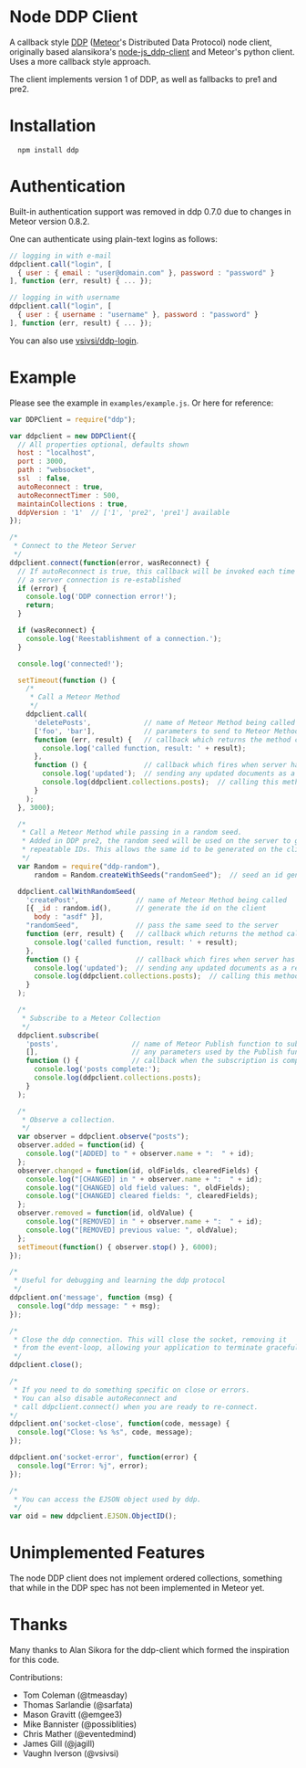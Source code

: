 Node DDP Client
===============

A callback style [DDP](https://github.com/meteor/meteor/blob/devel/packages/livedata/DDP.md) ([Meteor](http://meteor.com/)'s Distributed Data Protocol) node client, originally based alansikora's [node-js_ddp-client](https://github.com/alansikora/node-js_ddp-client) and Meteor's python client. Uses a more callback style approach.

The client implements version 1 of DDP, as well as fallbacks to pre1 and pre2.

Installation
============

```
  npm install ddp
```

Authentication
==============
Built-in authentication support was removed in ddp 0.7.0 due to changes in Meteor version 0.8.2.

One can authenticate using plain-text logins as follows:

```js
// logging in with e-mail
ddpclient.call("login", [
  { user : { email : "user@domain.com" }, password : "password" }
], function (err, result) { ... });

// logging in with username
ddpclient.call("login", [
  { user : { username : "username" }, password : "password" }
], function (err, result) { ... });
```

You can also use [vsivsi/ddp-login](https://github.com/vsivsi/ddp-login).


Example
=======

Please see the example in `examples/example.js`. Or here for reference:

```js
var DDPClient = require("ddp");

var ddpclient = new DDPClient({
  // All properties optional, defaults shown
  host : "localhost",
  port : 3000,
  path : "websocket",
  ssl  : false,
  autoReconnect : true,
  autoReconnectTimer : 500,
  maintainCollections : true,
  ddpVersion : '1'  // ['1', 'pre2', 'pre1'] available
});

/*
 * Connect to the Meteor Server
 */
ddpclient.connect(function(error, wasReconnect) {
  // If autoReconnect is true, this callback will be invoked each time
  // a server connection is re-established
  if (error) {
    console.log('DDP connection error!');
    return;
  }

  if (wasReconnect) {
    console.log('Reestablishment of a connection.');
  }

  console.log('connected!');

  setTimeout(function () {
    /*
     * Call a Meteor Method
     */
    ddpclient.call(
      'deletePosts',             // name of Meteor Method being called
      ['foo', 'bar'],            // parameters to send to Meteor Method
      function (err, result) {   // callback which returns the method call results
        console.log('called function, result: ' + result);
      },
      function () {              // callback which fires when server has finished
        console.log('updated');  // sending any updated documents as a result of
        console.log(ddpclient.collections.posts);  // calling this method
      }
    );
  }, 3000);

  /*
   * Call a Meteor Method while passing in a random seed.
   * Added in DDP pre2, the random seed will be used on the server to generate
   * repeatable IDs. This allows the same id to be generated on the client and server
   */
  var Random = require("ddp-random"),
      random = Random.createWithSeeds("randomSeed");  // seed an id generator

  ddpclient.callWithRandomSeed(
    'createPost',              // name of Meteor Method being called
    [{ _id : random.id(),      // generate the id on the client
      body : "asdf" }],
    "randomSeed",              // pass the same seed to the server
    function (err, result) {   // callback which returns the method call results
      console.log('called function, result: ' + result);
    },
    function () {              // callback which fires when server has finished
      console.log('updated');  // sending any updated documents as a result of
      console.log(ddpclient.collections.posts);  // calling this method
    }
  );

  /*
   * Subscribe to a Meteor Collection
   */
  ddpclient.subscribe(
    'posts',                  // name of Meteor Publish function to subscribe to
    [],                       // any parameters used by the Publish function
    function () {             // callback when the subscription is complete
      console.log('posts complete:');
      console.log(ddpclient.collections.posts);
    }
  );

  /*
   * Observe a collection.
   */
  var observer = ddpclient.observe("posts");
  observer.added = function(id) {
    console.log("[ADDED] to " + observer.name + ":  " + id);
  };
  observer.changed = function(id, oldFields, clearedFields) {
    console.log("[CHANGED] in " + observer.name + ":  " + id);
    console.log("[CHANGED] old field values: ", oldFields);
    console.log("[CHANGED] cleared fields: ", clearedFields);
  };
  observer.removed = function(id, oldValue) {
    console.log("[REMOVED] in " + observer.name + ":  " + id);
    console.log("[REMOVED] previous value: ", oldValue);
  };
  setTimeout(function() { observer.stop() }, 6000);
});

/*
 * Useful for debugging and learning the ddp protocol
 */
ddpclient.on('message', function (msg) {
  console.log("ddp message: " + msg);
});

/*
 * Close the ddp connection. This will close the socket, removing it
 * from the event-loop, allowing your application to terminate gracefully
 */
ddpclient.close();

/*
 * If you need to do something specific on close or errors.
 * You can also disable autoReconnect and
 * call ddpclient.connect() when you are ready to re-connect.
*/
ddpclient.on('socket-close', function(code, message) {
  console.log("Close: %s %s", code, message);
});

ddpclient.on('socket-error', function(error) {
  console.log("Error: %j", error);
});

/*
 * You can access the EJSON object used by ddp.
 */
var oid = new ddpclient.EJSON.ObjectID();
```

Unimplemented Features
====
The node DDP client does not implement ordered collections, something that while in the DDP spec has not been implemented in Meteor yet.

Thanks
======

Many thanks to Alan Sikora for the ddp-client which formed the inspiration for this code.

Contributions:
 * Tom Coleman (@tmeasday)
 * Thomas Sarlandie (@sarfata)
 * Mason Gravitt (@emgee3)
 * Mike Bannister (@possiblities)
 * Chris Mather (@eventedmind)
 * James Gill (@jagill)
 * Vaughn Iverson (@vsivsi)
